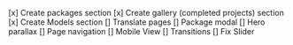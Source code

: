 [x] Create packages section
[x] Create gallery (completed projects) section
[x] Create Models section
[] Translate pages
[] Package modal
[] Hero parallax
[] Page navigation
[] Mobile View
[] Transitions
[] Fix Slider
